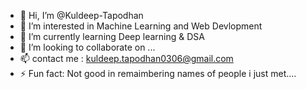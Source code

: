 - 👋 Hi, I’m @Kuldeep-Tapodhan
- 👀 I’m interested in Machine Learning and Web Devlopment
- 🌱 I’m currently learning Deep learning & DSA
- 💞️ I’m looking to collaborate on ...
- 📫 contact me : kuldeep.tapodhan0306@gmail.com
- ⚡ Fun fact: Not good in remaimbering  names of people i just met....

<!---
Kuldeep-Tapodhan/Kuldeep-Tapodhan is a ✨ special ✨ repository because its `README.md` (this file) appears on your GitHub profile.
You can click the Preview link to take a look at your changes.
--->
